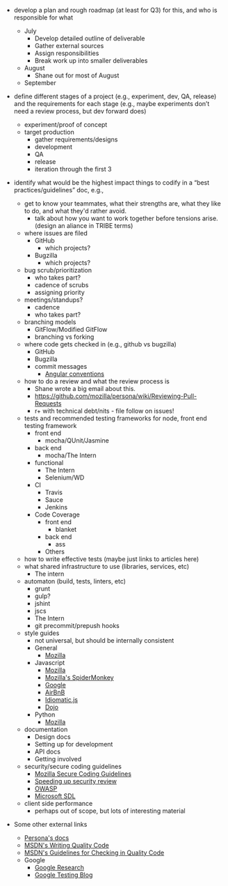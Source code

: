 
- develop a plan and rough roadmap (at least for Q3) for this, and who is responsible for what
  - July
    - Develop detailed outline of deliverable
    - Gather external sources
    - Assign responsibilities
    - Break work up into smaller deliverables
  - August
    - Shane out for most of August
  - September

- define different stages of a project (e.g., experiment, dev, QA, release) and
  the requirements for each stage (e.g., maybe experiments don’t need a review process, but dev forward does)
  - experiment/proof of concept
  - target production
    - gather requirements/designs
    - development
    - QA
    - release
    - iteration through the first 3
- identify what would be the highest impact things to codify in a “best practices/guidelines” doc, e.g.,
  - get to know your teammates, what their strengths are, what they like to do,
    and what they'd rather avoid.
    - talk about how you want to work together before tensions arise. (design
      an aliance in TRIBE terms)
  - where issues are filed
    - GitHub
      - which projects?
    - Bugzilla
      - which projects?
  - bug scrub/prioritization
    - who takes part?
    - cadence of scrubs
    - assigning priority
  - meetings/standups?
    - cadence
    - who takes part?
  - branching models
    - GitFlow/Modified GitFlow
    - branching vs forking
  - where code gets checked in (e.g., github vs bugzilla)
    - GitHub
    - Bugzilla
    - commit messages
      - [Angular conventions](https://docs.google.com/document/d/1QrDFcIiPjSLDn3EL15IJygNPiHORgU1_OOAqWjiDU5Y/edit#)
  - how to do a review and what the review process is
    - Shane wrote a big email about this.
    - https://github.com/mozilla/persona/wiki/Reviewing-Pull-Requests
    - r+ with technical debt/nits - file follow on issues!
  - tests and recommended testing frameworks for node, front end testing framework
    - front end
      - mocha/QUnit/Jasmine
    - back end
      - mocha/The Intern
    - functional
      - The Intern
      - Selenium/WD
    - CI
      - Travis
      - Sauce
      - Jenkins
    - Code Coverage
      - front end
        - blanket
      - back end
        - ass
      - Others
  - how to write effective tests (maybe just links to articles here)
  - what shared infrastructure to use (libraries, services, etc)
    - The intern
  - automaton (build, tests, linters, etc)
      - grunt
      - gulp?
      - jshint
      - jscs
      - The Intern
      - git precommit/prepush hooks
  - style guides
    - not universal, but should be internally consistent
    - General
      - [Mozilla](https://developer.mozilla.org/en-US/docs/Mozilla/Developer_guide/Coding_Style)
    - Javascript
      - [Mozilla](https://developer.mozilla.org/en-US/docs/Mozilla/Developer_guide/Coding_Style#JavaScript_practices)
      - [Mozilla's SpiderMonkey](https://wiki.mozilla.org/JavaScript:SpiderMonkey:Coding_Style)
      - [Google](https://google-styleguide.googlecode.com/svn/trunk/javascriptguide.xml)
      - [AirBnB](https://github.com/airbnb/javascript)
      - [Idiomatic.js](https://github.com/rwaldron/idiomatic.js/)
      - [Dojo](http://dojotoolkit.org/community/styleGuide)
    - Python
      - [Mozilla](https://developer.mozilla.org/en-US/docs/Mozilla/Developer_guide/Coding_Style#Python_Practices)
  - documentation
    - Design docs
    - Setting up for development
    - API docs
    - Getting involved
  - security/secure coding guidelines
    - [Mozilla Secure Coding Guidelines](https://wiki.mozilla.org/WebAppSec/Secure_Coding_Guidelines)
    - [Speeding up security review](https://blog.mozilla.org/security/2012/05/08/speeding-up-security-reviews/)
    - [OWASP](https://www.owasp.org/index.php/OWASP_Top_10)
    - [Microsoft SDL](http://www.microsoft.com/security/sdl/default.aspx)
  - client side performance
    - perhaps out of scope, but lots of interesting material

- Some other external links
  - [Persona's docs](https://github.com/mozilla/persona/wiki)
  - [MSDN's Writing Quality Code](http://msdn.microsoft.com/en-us/library/4dtdybt8%28v=vs.90%29.aspx)
  - [MSDN's Guidelines for Checking in Quality Code](http://msdn.microsoft.com/en-us/library/ms182021%28v=vs.90%29.aspx)
  - Google
    - [Google Research](http://research.google.com/pubs/SoftwareEngineering.html)
    - [Google Testing Blog](http://googletesting.blogspot.co.uk/)

